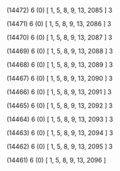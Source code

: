 (14472) 6 (0) [ 1, 5, 8, 9, 13, 2085 ] 3 


(14471) 6 (0) [ 1, 5, 8, 9, 13, 2086 ] 3 


(14470) 6 (0) [ 1, 5, 8, 9, 13, 2087 ] 3 


(14469) 6 (0) [ 1, 5, 8, 9, 13, 2088 ] 3 


(14468) 6 (0) [ 1, 5, 8, 9, 13, 2089 ] 3 


(14467) 6 (0) [ 1, 5, 8, 9, 13, 2090 ] 3 


(14466) 6 (0) [ 1, 5, 8, 9, 13, 2091 ] 3 


(14465) 6 (0) [ 1, 5, 8, 9, 13, 2092 ] 3 


(14464) 6 (0) [ 1, 5, 8, 9, 13, 2093 ] 3 


(14463) 6 (0) [ 1, 5, 8, 9, 13, 2094 ] 3 


(14462) 6 (0) [ 1, 5, 8, 9, 13, 2095 ] 3 


(14461) 6 (0) [ 1, 5, 8, 9, 13, 2096 ]  

